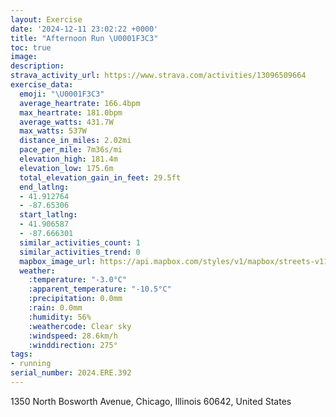 ```yaml
---
layout: Exercise
date: '2024-12-11 23:02:22 +0000'
title: "Afternoon Run \U0001F3C3"
toc: true
image:
description:
strava_activity_url: https://www.strava.com/activities/13096509664
exercise_data:
  emoji: "\U0001F3C3"
  average_heartrate: 166.4bpm
  max_heartrate: 181.0bpm
  average_watts: 431.7W
  max_watts: 537W
  distance_in_miles: 2.02mi
  pace_per_mile: 7m36s/mi
  elevation_high: 181.4m
  elevation_low: 175.6m
  total_elevation_gain_in_feet: 29.5ft
  end_latlng:
  - 41.912764
  - -87.65306
  start_latlng:
  - 41.906587
  - -87.666301
  similar_activities_count: 1
  similar_activities_trend: 0
  mapbox_image_url: https://api.mapbox.com/styles/v1/mapbox/streets-v11/static/path-5+787af2-1.0(wcx~FbjavOyCFa%40Eq%40CmADaAAm%40Fo%40%3Fc%40DEAAGCc%40AgAD%7B%40MeC%3Fq%40CWDc%40%3Fk%40Eg%40Be%40GgBGgAHsA%40g%40CeD%40wDEq%40%3FeBCk%40%40iBCuOE%7BBCqFE%7DAA%7BCAIIAs%40FkBB%5BAUK%7DASk%40%40kAHoAAq%40Bm%40AqB%40SBKAgAJyADo%40Ck%40Fe%40CoAA_DLi%40%40QCoAJE%3FAGCiA%40c%40DUIqB%3FsAEsBBQx%40A~%40%40n%40CzA%3FjACt%40BRC%60%40%3FrCI~%40%40lBGfAAL%40BBFn%40),pin-s-s+e5b22e(-87.66642,41.90796),pin-s-f+89ae00(-87.65115999999996,41.91371000000002)/auto/800x800?access_token=pk.eyJ1Ijoiam9zaGJlY2ttYW4iLCJhIjoiY205eWR2aDd1MWZ6djJrbXc4a3M0bWZleiJ9.XiG9OWkNcZk2QzjJbxLB4A
  weather:
    :temperature: "-3.0°C"
    :apparent_temperature: "-10.5°C"
    :precipitation: 0.0mm
    :rain: 0.0mm
    :humidity: 56%
    :weathercode: Clear sky
    :windspeed: 28.6km/h
    :winddirection: 275°
tags:
- running
serial_number: 2024.ERE.392
---
```

1350 North Bosworth Avenue, Chicago, Illinois 60642, United States
